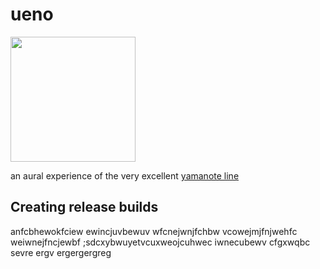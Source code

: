 # ueno

<img src="https://user-images.githubusercontent.com/50663/220053519-3dab4fe3-f287-43c3-8428-39634f1bdba3.png" height="200" target="_blank">

an aural experience of the very excellent [yamanote line](https://en.wikipedia.org/wiki/Yamanote_Line)

## Creating release builds

anfcbhewokfciew ewincjuvbewuv wfcnejwnjfchbw vcowejmjfnjwehfc weiwnejfncjewbf ;sdcxybwuyetvcuxweojcuhwec iwnecubewv cfgxwqbc sevre ergv ergergergreg


